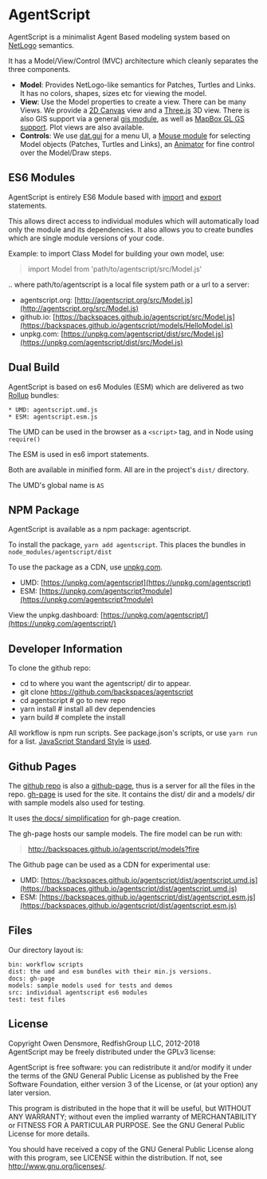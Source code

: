 # AgentScript

AgentScript is a minimalist Agent Based modeling system based on [NetLogo](https://ccl.northwestern.edu/netlogo/) semantics.

It has a Model/View/Control (MVC) architecture which cleanly separates the three components.

-   **Model**: Provides NetLogo-like semantics for Patches, Turtles and Links. It has no colors, shapes, sizes etc for viewing the model.
-   **View**: Use the Model properties to create a view. There can be many Views. We provide a [2D Canvas](https://developer.mozilla.org/en-US/docs/Web/API/CanvasRenderingContext2D) view and a [Three.js](https://threejs.org/) 3D view. There is also GIS support via a general [gis module](https://github.com/backspaces/agentscript/blob/master/src/gis.js), as well as [MapBox GL GS support](https://github.com/backspaces/agentscript/blob/master/src/mbtools.js). Plot views are also available.
-   **Controls**: We use [dat.gui](https://github.com/dataarts/dat.gui) for a menu UI, a [Mouse module](https://github.com/backspaces/agentscript/blob/master/src/Mouse.js) for selecting Model objects (Patches, Turtles and Links), an [Animator](https://github.com/backspaces/agentscript/blob/master/src/Animator.js) for fine control over the Model/Draw steps.

## ES6 Modules

AgentScript is entirely ES6 Module based with [import](https://developer.mozilla.org/en-US/docs/Web/JavaScript/Reference/Statements/import) and [export](https://developer.mozilla.org/en-US/docs/Web/JavaScript/Reference/Statements/export) statements.

This allows direct access to individual modules which will automatically load only the module and its dependencies. It also allows you to create bundles which are single module versions of your code.

Example: to import Class Model for building your own model, use:

> import Model from 'path/to/agentscript/src/Model.js'

.. where path/to/agentscript is a local file system path or a url to a server:

-   agentscript.org: [http://agentscript.org/src/Model.js](http://agentscript.org/src/Model.js)
-   github.io: [https://backspaces.github.io/agentscript/src/Model.js](https://backspaces.github.io/agentscript/models/HelloModel.js)
-   unpkg.com: [https://unpkg.com/agentscript/dist/src/Model.js](https://unpkg.com/agentscript/dist/src/Model.js)

## Dual Build

AgentScript is based on es6 Modules (ESM) which are delivered as two [Rollup](https://rollupjs.org/) bundles:

```
* UMD: agentscript.umd.js
* ESM: agentscript.esm.js
```

The UMD can be used in the browser as a `<script>` tag, and in Node using `require()`

The ESM is used in es6 import statements.

Both are available in minified form. All are in the project's `dist/` directory.

The UMD's global name is `AS`

## NPM Package

AgentScript is available as a npm package: agentscript.

To install the package, `yarn add agentscript`. This places the bundles in `node_modules/agentscript/dist`

To use the package as a CDN, use [unpkg.com](https://unpkg.com/).

-   UMD: [https://unpkg.com/agentscript](https://unpkg.com/agentscript)
-   ESM: [https://unpkg.com/agentscript?module](https://unpkg.com/agentscript?module)

View the unpkg.dashboard: [https://unpkg.com/agentscript/](https://unpkg.com/agentscript/)

## Developer Information

To clone the github repo:

-   cd to where you want the agentscript/ dir to appear.
-   git clone https://github.com/backspaces/agentscript
-   cd agentscript # go to new repo
-   yarn install # install all dev dependencies
-   yarn build # complete the install

All workflow is npm run scripts. See package.json's scripts, or use `yarn run` for a list. [JavaScript Standard Style](https://standardjs.com/) is [used](https://github.com/backspaces/agentscript/blob/master/.eslintrc.json).

## Github Pages

The [github repo](https://github.com/backspaces/agentscript) is also a [github-page](), thus is a server for all the files in the repo. [gh-page](http://backspaces.github.io/agentscript/) is used for the site. It contains the dist/ dir and a models/ dir with sample models also used for testing.

It uses [the docs/ simplification](https://help.github.com/articles/user-organization-and-project-pages/#project-pages) for gh-page creation.

The gh-page hosts our sample models. The fire model can be run with:

> http://backspaces.github.io/agentscript/models?fire

The Github page can be used as a CDN for experimental use:

-   UMD: [https://backspaces.github.io/agentscript/dist/agentscript.umd.js](https://backspaces.github.io/agentscript/dist/agentscript.umd.js)
-   ESM: [https://backspaces.github.io/agentscript/dist/agentscript.esm.js](https://backspaces.github.io/agentscript/dist/agentscript.esm.js)

## Files

Our directory layout is:

```
bin: workflow scripts
dist: the umd and esm bundles with their min.js versions.
docs: gh-page
models: sample models used for tests and demos
src: individual agentscript es6 modules
test: test files
```

## License

Copyright Owen Densmore, RedfishGroup LLC, 2012-2018<br>
AgentScript may be freely distributed under the GPLv3 license:

AgentScript is free software: you can redistribute it and/or modify
it under the terms of the GNU General Public License as published by
the Free Software Foundation, either version 3 of the License, or
(at your option) any later version.

This program is distributed in the hope that it will be useful,
but WITHOUT ANY WARRANTY; without even the implied warranty of
MERCHANTABILITY or FITNESS FOR A PARTICULAR PURPOSE. See the
GNU General Public License for more details.

You should have received a copy of the GNU General Public License
along with this program, see LICENSE within the distribution.
If not, see <http://www.gnu.org/licenses/>.

